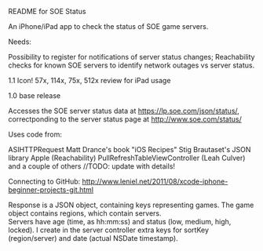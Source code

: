README for SOE Status

An iPhone/iPad app to check the status of SOE game servers.


Needs:

Possibility to register for notifications of server status changes;
Reachability checks for known SOE servers to identify network outages vs server status.

1.1
Icon! 57x, 114x, 75x, 512x
review for iPad usage

1.0 base release


Accesses the SOE server status data at https://lp.soe.com/json/status/, correctponding to the server status page at http://www.soe.com/status/

Uses code from:

ASIHTTPRequest
Matt Drance's book "iOS Recipes"
Stig Brautaset's JSON library
Apple (Reachability)
PullRefreshTableViewController (Leah Culver)
and a couple of others //TODO: update with details!

Connecting to GitHub:
http://www.leniel.net/2011/08/xcode-iphone-beginner-projects-git.html

Response is a JSON object, containing keys representing games.  The game object contains regions, which contain servers.  
Servers have age (time, as hh:mm:ss) and status (low, medium, high, locked). I create in the server controller 
extra keys for sortKey (region/server) and date (actual NSDate timestamp).